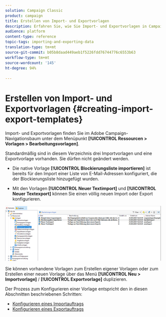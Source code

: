 ```yaml
---
solution: Campaign Classic
product: campaign
title: Erstellen von Import- und Exportvorlagen
description: Erfahren Sie, wie Sie Import- und Exportvorlagen in Campaign Classic erstellen.
audience: platform
content-type: reference
topic-tags: importing-and-exporting-data
translation-type: tm+mt
source-git-commit: b05b8daad449aeb1f5226fdd76744776c6553b63
workflow-type: tm+mt
source-wordcount: '145'
ht-degree: 94%

---
```



# Erstellen von Import- und Exportvorlagen {#creating-import-export-templates}

Import- und Exportvorlagen finden Sie im Adobe Campaign-Navigationsbaum unter dem Menüpunkt **[!UICONTROL Ressourcen > Vorlagen > Bearbeitungsvorlagen]**.

Standardmäßig sind in diesem Verzeichnis drei Importvorlagen und eine Exportvorlage vorhanden. Sie dürfen nicht geändert werden.

* Die native Vorlage **[!UICONTROL Blockierungsliste importieren]** ist bereits für den Import einer Liste von E-Mail-Adressen konfiguriert, die der Blockierungsliste hinzugefügt wurden.

* Mit den Vorlagen **[!UICONTROL Neuer Textimport]** und **[!UICONTROL Neuer Textexport]** können Sie einen völlig neuen Import oder Export konfigurieren.

![](assets/s_ncs_user_export_wizard_template_create.png)

Sie können vorhandene Vorlagen zum Erstellen eigener Vorlagen oder zum Erstellen einer neuen Vorlage über das Menü **[!UICONTROL Neu > Importvorlage]** / **[!UICONTROL Exportvorlage]** duplizieren.

Der Prozess zum Konfigurieren einer Vorlage entspricht den in diesen Abschnitten beschriebenen Schritten:

* [Konfigurieren eines Importauftrags](../../platform/using/executing-import-jobs.md)
* [Konfigurieren eines Exportauftrags](../../platform/using/executing-export-jobs.md)
